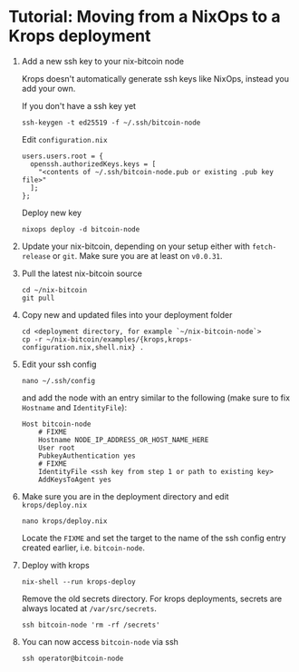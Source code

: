 # Tutorial: Moving from a NixOps to a Krops deployment

1. Add a new ssh key to your nix-bitcoin node

   Krops doesn't automatically generate ssh keys like NixOps, instead you add your own.

   If you don't have a ssh key yet

   ```
   ssh-keygen -t ed25519 -f ~/.ssh/bitcoin-node
   ```

   Edit `configuration.nix`

   ```
   users.users.root = {
     openssh.authorizedKeys.keys = [
       "<contents of ~/.ssh/bitcoin-node.pub or existing .pub key file>"
     ];
   };
   ```

   Deploy new key

   ```
   nixops deploy -d bitcoin-node
   ```

2. Update your nix-bitcoin, depending on your setup either with `fetch-release` or `git`. Make sure you are at least on `v0.0.31`.

3. Pull the latest nix-bitcoin source

    ```
    cd ~/nix-bitcoin
    git pull
    ```

4. Copy new and updated files into your deployment folder

    ```
    cd <deployment directory, for example `~/nix-bitcoin-node`>
    cp -r ~/nix-bitcoin/examples/{krops,krops-configuration.nix,shell.nix} .
    ```

5. Edit your ssh config

    ```
    nano ~/.ssh/config
    ```

    and add the node with an entry similar to the following (make sure to fix `Hostname` and `IdentityFile`):

    ```
    Host bitcoin-node
        # FIXME
        Hostname NODE_IP_ADDRESS_OR_HOST_NAME_HERE
        User root
        PubkeyAuthentication yes
        # FIXME
        IdentityFile <ssh key from step 1 or path to existing key>
        AddKeysToAgent yes
    ```

6. Make sure you are in the deployment directory and edit `krops/deploy.nix`

    ```
    nano krops/deploy.nix
    ```

    Locate the `FIXME` and set the target to the name of the ssh config entry created earlier, i.e. `bitcoin-node`.

7. Deploy with krops

    ```
    nix-shell --run krops-deploy
    ```
    Remove the old secrets directory. For krops deployments, secrets are always
    located at `/var/src/secrets`.
    ```
    ssh bitcoin-node 'rm -rf /secrets'
    ```

8. You can now access `bitcoin-node` via ssh

    ```
    ssh operator@bitcoin-node
    ```
